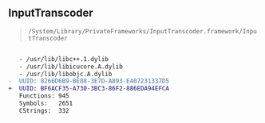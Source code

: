 ## InputTranscoder

> `/System/Library/PrivateFrameworks/InputTranscoder.framework/InputTranscoder`

```diff

   - /usr/lib/libc++.1.dylib
   - /usr/lib/libicucore.A.dylib
   - /usr/lib/libobjc.A.dylib
-  UUID: 8266D6B9-BE88-3E7D-A893-E407231337D5
+  UUID: BF6ACF35-A730-3BC3-86F2-886EDA94EFCA
   Functions: 945
   Symbols:   2651
   CStrings:  332

```
